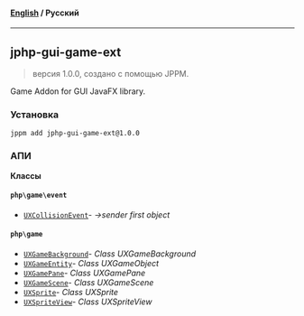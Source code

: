 #### [English](README.md) / **Русский**

---

## jphp-gui-game-ext
> версия 1.0.0, создано с помощью JPPM.

Game Addon for GUI JavaFX library.

### Установка
```
jppm add jphp-gui-game-ext@1.0.0
```

### АПИ
**Классы**

#### `php\game\event`

- [`UXCollisionEvent`](https://github.com/jphp-compiler/jphp/blob/master/exts/jphp-gui-game-ext/api-docs/classes/php/game/event/UXCollisionEvent.ru.md)- _->sender first object_

#### `php\game`

- [`UXGameBackground`](https://github.com/jphp-compiler/jphp/blob/master/exts/jphp-gui-game-ext/api-docs/classes/php/game/UXGameBackground.ru.md)- _Class UXGameBackground_
- [`UXGameEntity`](https://github.com/jphp-compiler/jphp/blob/master/exts/jphp-gui-game-ext/api-docs/classes/php/game/UXGameEntity.ru.md)- _Class UXGameObject_
- [`UXGamePane`](https://github.com/jphp-compiler/jphp/blob/master/exts/jphp-gui-game-ext/api-docs/classes/php/game/UXGamePane.ru.md)- _Class UXGamePane_
- [`UXGameScene`](https://github.com/jphp-compiler/jphp/blob/master/exts/jphp-gui-game-ext/api-docs/classes/php/game/UXGameScene.ru.md)- _Class UXGameScene_
- [`UXSprite`](https://github.com/jphp-compiler/jphp/blob/master/exts/jphp-gui-game-ext/api-docs/classes/php/game/UXSprite.ru.md)- _Class UXSprite_
- [`UXSpriteView`](https://github.com/jphp-compiler/jphp/blob/master/exts/jphp-gui-game-ext/api-docs/classes/php/game/UXSpriteView.ru.md)- _Class UXSpriteView_